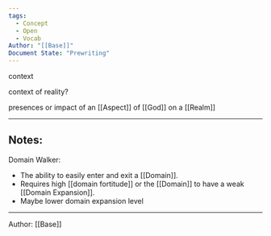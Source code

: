 ```yaml
---
tags:
  - Concept
  - Open
  - Vocab
Author: "[[Base]]"
Document State: "Prewriting"
---
```

context 

context of reality?

presences or impact of an [[Aspect]] of [[God]] on a [[Realm]]
- - -
## Notes:

Domain Walker:
- The ability to easily enter and exit a [[Domain]].
- Requires high [[domain fortitude]] or the [[Domain]] to have a weak [[Domain Expansion]].
- Maybe lower domain expansion level
- - -
Author: [[Base]]

